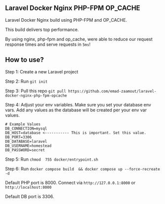 
## Laravel Docker Nginx PHP-FPM OP_CACHE

Laravel Docker Nginx build using PHP-FPM and OP_CACHE. 

This build delivers top performance.

By using nginx, php-fpm and op_cache, were able to reduce our request response times and serve requests in `5ms`!

## How to use?

Step 1: Create a new Laravel project

Step 2: Run `git init`

Step 3: Pull this repo `git pull https://github.com/emad-zaamout/laravel-docker-nginx-php-fpm-opcache`

Step 4: Adjust your env variables. Make sure you set your database env vars. Add any values as the database will be created per your env var values.
```
# Example Values
DB_CONNECTION=mysql
DB_HOST=database <----------- This is important. Set this value.
DB_PORT=3306
DB_DATABASE=laravel
DB_USERNAME=homestead
DB_PASSWORD=secret

```
Step 5: Run `chmod  755 docker/entrypoint.sh `

Step 6: Run `docker compose build  && docker compose up --force-recreate -d`

Default PHP port is 8000. Connect via `http://127.0.0.1:8000` or `http://localhost:8000`

Default DB port is 3306.